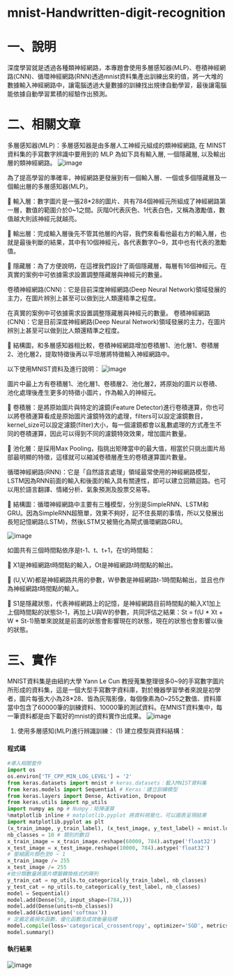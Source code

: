 # mnist-Handwritten-digit-recognition
# 一、說明
深度學習就是透過各種類神經網路，本專題會使用多層感知器(MLP)、卷積神經網路(CNN)、循環神經網路(RNN)透過mnist資料集產出訓練出來的值，將一大堆的數據輸入神經網路中，讓電腦透過大量數據的訓練找出規律自動學習，最後讓電腦能依據自動學習累積的經驗作出預測。

# 二、相關文章
多層感知器(MLP)：多層感知器是由多層人工神經元組成的類神經網路, 在 MINST 資料集的手寫數字辨識中要用到的 MLP 為如下具有輸入層, 一個隱藏層, 以及輸出層的類神經網路。
![image](https://github.com/LonelyCaesar/mnist-Handwritten-digit-recognition/assets/101235367/e6df9c0a-662d-4f9b-8b25-0c586c6fdbf9)

為了提高學習的準確率，神經網路更發展到有一個輸入層、一個或多個隱藏層及一個輸出層的多層感知器(MLP)。

	輸入層：數字圖片是一張28*28的圖片、共有784個神經元所組成了神經網路第一層，數值的範圍介於0~1之間。灰階0代表灰色、1代表白色，又稱為激勵值，數值越大則該神經元就越亮。

	輸出層：完成輸入層後先不管其他層的內容，我們來看看他最右方的輸入層，也就是最後判斷的結果，其中有10個神經元，各代表數字0~9，其中也有代表的激勵值。

	隱藏層：為了方便說明，在這裡我們設計了兩個隱藏層，每層有16個神經元。在真實的案例中可依據需求設置調整隱藏層與神經元的數量。

卷積神經網路(CNN)：它是目前深度神經網路(Deep Neural Network)領域發展的主力，在圖片辨別上甚至可以做到比人類還精準之程度。

在真實的案例中可依據需求設置調整隱藏層與神經元的數量。
卷積神經網路(CNN)：它是目前深度神經網路(Deep Neural Network)領域發展的主力，在圖片辨別上甚至可以做到比人類還精準之程度。

	結構圖，和多層感知器相比較，卷積神經網路增加卷積層1、池化層1、卷積層2、池化層2，提取特徵後再以平坦層將特徵輸入神經網路中。

以下使用MNIST資料及進行說明：
![image](https://github.com/LonelyCaesar/mnist-Handwritten-digit-recognition/assets/101235367/9151b959-8b5f-4529-8556-82c3a626c468)

圖片中最上方有卷積層1、池化層1、卷積層2、池化層2，將原始的圖片以卷積、池化處理後產生更多的特徵小圖片，作為輸入的神經元。

	卷積層：是將原始圖片與特定的濾鏡(Feature Detector)進行卷積運算，你也可以將卷積運算看成是原始圖片濾鏡特效的處理，filters可以設定濾鏡數目，kernel_size可以設定濾鏡(filter)大小，每一個濾鏡都會以亂數處理的方式產生不同的卷積運算，因此可以得到不同的濾鏡特效效果，增加圖片數量。

	池化層：是採用Max Pooling，指挑出矩陣當中的最大值，相當於只挑出圖片局部最明顯的特徵，這樣就可以縮減卷積層產生的卷積運算圖片數量。

循環神經網路(RNN)：它是「自然語言處理」領域最常使用的神經網路模型，LSTM因為RNN前面的輸入和後面的輸入具有關連性，即可以建立回饋迴路。也可以用於語言翻譯、情緒分析、氣象預測及股票交易等。

	結構圖：循環神經網路中主要有三種模型，分別是SimpleRNN、LSTM和GRU。因為SimpleRNN超簡單，效果不夠好，記不住長期的事情，所以又發展出長短記憶網路(LSTM)，然後LSTM又被簡化為閘式循環網路GRU。

![image](https://github.com/LonelyCaesar/mnist-Handwritten-digit-recognition/assets/101235367/759762d1-f3d3-4a9e-8fb0-e9b7f484aad1)

如圖共有三個時間點依序是t-1、t、t+1，在t的時間點：

	X1是神經網路t時間點的輸入，Ot是神經網路t時間點的輸出。

	(U,V,W)都是神經網路共用的參數，W參數是神經網路t-1時間點輸出，並且也作為神經網路t時間點的輸入。

	S1是隱藏狀態，代表神經網路上的記憶，是神經網路目前時間點的輸入X1加上上個時間點的狀態St-1，再加上U與W的參數，共同評估之結果：St = f(U * Xt + W * St-1)簡單來說就是前面的狀態會影響現在的狀態，現在的狀態也會影響以後的狀態。

# 三、實作
MNIST資料集是由紐約大學 Yann Le Cun 教授蒐集整理很多0~9的手寫數字圖片所形成的資料集，這是一個大型手寫數字資料庫，對於機器學習學者來說是初學者，圖片每張大小為28*28、皆為灰階影像，每個像素為0~255之數值、資料庫當中包含了60000筆的訓練資料、10000筆的測試資料。在MNIST資料集中，每一筆資料都是由下載好的mnist的資料實作出成果。
![image](https://github.com/LonelyCaesar/mnist-Handwritten-digit-recognition/assets/101235367/6eaefabf-f3b5-4d60-b6e7-e4c6ea6ea2c3)

1.	使用多層感知(MLP)進行辨識訓練：
(1) 建立模型與資料結構：
#### 程式碼
```python
#導入相關套件
import os
os.environ['TF_CPP_MIN_LOG_LEVEL'] = '2'
from keras.datasets import mnist # keras.datasets：載入MNIST資料集
from keras.models import Sequential # Keras：建立訓練模型
from keras.layers import Dense, Activation, Dropout
from keras.utils import np_utils
import numpy as np # Numpy：矩陣運算
%matplotlib inline # matplotlib.pyplot 將資料視覺化，可以圖表呈現結果
import matplotlib.pyplot as plt
(x_train_image, y_train_label), (x_test_image, y_test_label) = mnist.load_data() # 呼叫 load_data() 載入 MNIST 資料集
nb_classes = 10 # 類別的數目
x_train_image = x_train_image.reshape(60000, 784).astype('float32')
x_test_image = x_test_image.reshape(10000, 784).astype('float32')
# 壓縮圖片顏色至0 ~ 1
x_train_image /= 255
x_test_image /= 255
#依分類數量將圖片標籤轉換格式的陣列
y_train_cat = np_utils.to_categorical(y_train_label, nb_classes)
y_test_cat = np_utils.to_categorical(y_test_label, nb_classes)
model = Sequential()
model.add(Dense(50, input_shape=(784,)))
model.add(Dense(units=nb_classes))
model.add(Activation('softmax'))
# 定義定義損失函數、優化函數及成效衡量指標
model.compile(loss='categorical_crossentropy', optimizer='SGD', metrics=['accuracy'])
model.summary()
```
#### 執行結果
![image](https://github.com/LonelyCaesar/mnist-Handwritten-digit-recognition/assets/101235367/991c9063-9246-4ce1-9c2d-d6e7745b8e47)

